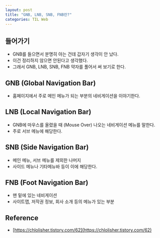 ```yaml
---
layout: post
title: "GNB, LNB, SNB, FNB란?"
categories: TIL Web
---
```


## 들어가기

- GNB를 들으면서 분명히 아는 건데 갑자기 생각이 안 났다.
- 이건 정리하지 않으면 안된다고 생각했다.
- 그래서 GNB, LNB, SNB, FNB 약자를 풀어서 써 보기로 한다.

## GNB (Global Navigation Bar)

- 홈페이지에서 주로 메인 메뉴가 되는 부분의 네비게이션을 이야기한다.

## LNB (Local Navigation Bar)

- GNB에 마우스를 올렸을 때 (Mouse Over) 나오는 네비게이션 메뉴를 말한다.
- 주로 서브 메뉴에 해당한다.

## SNB (Side Navigation Bar)

- 메인 메뉴, 서브 메뉴를 제외한 나머지
- 사이드 메뉴나 기타메뉴바 등이 이에 해당한다.

## FNB (Foot Navigation Bar)

- 맨 밑에 있는 네비게이션
- 사이트맵, 저작권 정보, 회사 소개 등의 메뉴가 있는 부분

## Reference

- [https://chlolisher.tistory.com/62](https://chlolisher.tistory.com/62)
